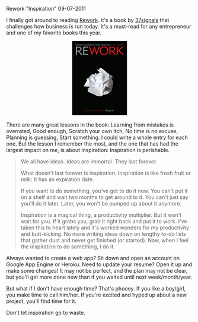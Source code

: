 Rework "Inspiration"
09-07-2011    

I finally got around to reading [Rework](http://www.amazon.com/Rework-Jason-Fried/dp/0307463745). It's a book by [37signals](http://37signals.com/) that challenges how business is run today. It's a must-read for any entrepreneur and one of my favorite books this year.

<center><img src="/static/rework.png" width="148" height="200" /></center>

There are many great lessons in the book: Learning from mistakes is overrated, Good enough, Scratch your own itch, No time is no excuse, Planning is guessing, Start something. I could write a whole entry for each one. But the lesson I remember the most, and the one that has had the largest impact on me, is about inspiration:
Inspiration is perishable.

> We all have ideas. Ideas are immortal. They last forever.
> 
> What doesn't last forever is inspiration. Inspiration is like fresh fruit or milk: It has an expiration date.
> 
> If you want to do something, you've got to do it now. You can't put it on a shelf and wait two months to get around to it. You can't just say you'll do it later. Later, you won't be pumped up about it anymore.
> 
> Inspiration is a magical thing, a productivity multiplier. But it won't wait for you. If it grabs you, grab it right back and put it to work.
> I've taken this to heart lately and it's worked wonders for my productivity and butt-kicking. No more writing ideas down on lengthy to-do lists that gather dust and never get finished (or started). Now, when I feel the inspiration to do something, I do it.

Always wanted to create a web app? Sit down and open an account on Google App Engine or Heroku. Need to update your resume? Open it up and make some changes! It may not be perfect, and the plan may not be clear, but you'll get more done now than if you waited until next week/month/year.

But what if I don't have enough time? That's phooey. If you like a boy/girl, you make time to call him/her. If you're excited and hyped up about a new project, you'll find time for it.

Don't let inspiration go to waste.
